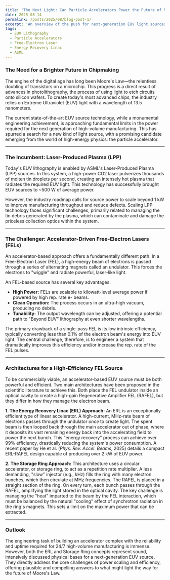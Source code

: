 ```yaml
---
title: 'The Next Light: Can Particle Accelerators Power the Future of Moore’s Law?'
date: 2025-08-14
permalink: /posts/2025/08/blog-post-1/
excerpt: 'An overview of the push for next-generation EUV light sources, comparing the incumbent laser-produced plasma technology against emerging accelerator-based Free-Electron Laser concepts.'
tags:
  - EUV Lithography
  - Particle Accelerators
  - Free-Electron Laser
  - Energy Recovery Linac
  - ASML
---
```


### The Need for a Brighter Future in Chipmaking

The engine of the digital age has long been Moore's Law—the relentless doubling of transistors on a microchip. This progress is a direct result of advances in photolithography, the process of using light to etch circuits onto silicon wafers. To create today's most advanced chips, the industry relies on Extreme Ultraviolet (EUV) light with a wavelength of 13.5 nanometers.

The current state-of-the-art EUV source technology, while a monumental engineering achievement, is approaching fundamental limits in the power required for the next generation of high-volume manufacturing. This has spurred a search for a new kind of light source, with a promising candidate emerging from the world of high-energy physics: the particle accelerator.

---
### The Incumbent: Laser-Produced Plasma (LPP)

Today's EUV lithography is enabled by ASML's Laser-Produced Plasma (LPP) sources. In this system, a high-power CO2 laser pulverizes thousands of molten tin droplets per second, creating an intensely hot plasma that radiates the required EUV light. This technology has successfully brought EUV sources to ~500 W of average power. 

However, the industry roadmap calls for source power to scale beyond 1 kW to improve manufacturing throughput and reduce defects. Scaling LPP technology faces significant challenges, primarily related to managing the tin debris generated by the plasma, which can contaminate and damage the priceless collection optics within the system.

---
### The Challenger: Accelerator-Driven Free-Electron Lasers (FELs)

An accelerator-based approach offers a fundamentally different path. In a Free-Electron Laser (FEL), a high-energy beam of electrons is passed through a series of alternating magnets called an undulator. This forces the electrons to "wiggle" and radiate powerful, laser-like light.

An FEL-based source has several key advantages:
* **High Power:** FELs are scalable to kilowatt-level average power if powered by high rep. rate e- beams.
* **Clean Operation:** The process occurs in an ultra-high vacuum, producing no debris.
* **Tunability:** The output wavelength can be adjusted, offering a potential path to "Beyond EUV" lithography at even shorter wavelengths.

The primary drawback of a single-pass FEL is its low intrinsic efficiency, typically converting less than 0.1% of the electron beam's energy into EUV light. The central challenge, therefore, is to engineer a system that dramatically improves this efficiency and/or increase the rep. rate of the FEL pulses.

---
### Architectures for a High-Efficiency FEL Source

To be commercially viable, an accelerator-based EUV source must be both powerful and efficient. Two main architectures have been proposed in the scientific literature to achieve this. Both place the FEL undulator inside an optical cavity to create a high-gain Regenerative Amplifier FEL (RAFEL), but they differ in how they manage the electron beam.

**1. The Energy Recovery Linac (ERL) Approach:**
An ERL is an exceptionally efficient type of linear accelerator. A high-current, MHz-rate beam of electrons passes through the undulator *once* to create light. The spent beam is then looped back through the main accelerator out of phase, where it deposits its vast remaining energy back into the accelerating field to power the next bunch. This "energy recovery" process can achieve over 99% efficiency, drastically reducing the system's power consumption. A recent paper by He et al. (*Phys. Rev. Accel. Beams*, 2025) details a compact ERL-RAFEL design capable of producing over 2 kW of EUV power.

**2. The Storage Ring Approach:**
This architecture uses a circular accelerator, or storage ring, to act as a repetition rate multiplier. A less demanding, "slow" injector (e.g., kHz) fills the ring with many electron bunches, which then circulate at MHz frequencies. The RAFEL is placed in a straight section of the ring. On every turn, each bunch passes through the RAFEL, amplifying the light stored in the optical cavity. The key challenge is managing the "heat" imparted to the beam by the FEL interaction, which must be balanced by the natural "cooling" effect of synchrotron radiation in the ring's magnets. This sets a limit on the maximum power that can be extracted.

---
### Outlook

The engineering task of building an accelerator complex with the reliability and uptime required for 24/7 high-volume manufacturing is immense. However, both the ERL and Storage Ring concepts represent sound, intensively discussed physical bases for a next-generation EUV source. They directly address the core challenges of power scaling and efficiency, offering plausible and compelling answers to what might light the way for the future of Moore's Law.
